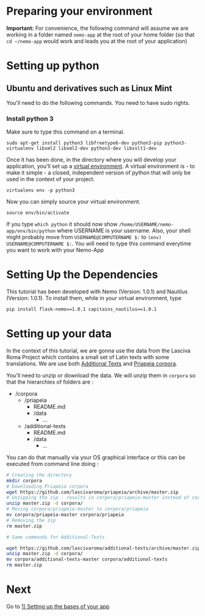 Preparing your environment
===

**Important:** For convenience, the following command will assume we are working in a folder named `nemo-app` at the root of your home folder (so that `cd ~/nemo-app` would work and leads you at the root of your application)

# Setting up python

## Ubuntu and derivatives such as Linux Mint

You'll need to do the following commands. You need to have sudo rights.

### Install python 3

Make sure to type this command on a terminal. 

```shell
sudo apt-get install python3 libfreetype6-dev python3-pip python3-virtualenv libxml2 libxml2-dev python3-dev libxslt1-dev
```

Once it has been done, in the directory where you will develop your application, you'll set up a [virtual environment](http://docs.python-guide.org/en/latest/dev/virtualenvs/#lower-level-virtualenv). A virtual environment is - to make it simple - a closed, independent version of python that will only be used in the context of your project.

```shell
virtualenv env -p python3
```

Now you can simply source your virtual environment.

```shell
source env/bin/activate
```

If you type `which python` it should now show `/home/USERNAME/nemo-app/env/bin/python` where USERNAME is your username. Also, your shell might probably move from `USERNAME@COMPUTERNAME $:` to `(env) USERNAME@COMPUTERNAME $:`. You will need to type this command everytime you want to work with your Nemo-App

# Setting Up the Dependencies

This tutorial has been developed with Nemo (Version: 1.0.1) and Nautilus (Version: 1.0.1). To install them, while in your virtual environment, type

```sh
pip install flask-nemo==1.0.1 capitains_nautilus==1.0.1
```

# Setting up your data

In the context of this tutorial, we are gonna use the data from the Lasciva Roma Project which contains a small set
of Latin texts with some translations. We are use both [Additional Texts](https://github.com/lascivaroma/additional-texts)
and [Priapeia corpora](https://github.com/lascivaroma/priapeia).

You'll need to unzip or download the data. We will unzip them in `corpora` so that the hierarchies of folders are :

- /corpora
	- /priapeia
		- README.md
		- /data
			- ...
	- /additional-texts
		- README.md
		- /data
			- ...

You can do that manually via your OS graphical interface or this can be executed from command line doing :

```sh
# Creating the directory
mkdir corpora
# Downloading Priapeia corpora
wget https://github.com/lascivaroma/priapeia/archive/master.zip
# Unzipping the zip : results in corpora/priapeia-master instead of corpora/priapeia
unzip master.zip -d corpora/
# Moving corpora/priapeia-master to corpora/priapeia
mv corpora/priapeia-master corpora/priapeia
# Removing the zip
rm master.zip

# Same commands for Additional-Texts

wget https://github.com/lascivaroma/additional-texts/archive/master.zip
unzip master.zip -d corpora/
mv corpora/additional-texts-master corpora/additional-texts
rm master.zip
```

# Next

Go to [1) Setting up the bases of your app](1-setting-up-the-app.md)